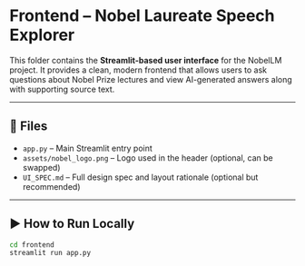 # Frontend – Nobel Laureate Speech Explorer

This folder contains the **Streamlit-based user interface** for the NobelLM project. It provides a clean, modern frontend that allows users to ask questions about Nobel Prize lectures and view AI-generated answers along with supporting source text.

---

## 📂 Files

- `app.py` – Main Streamlit entry point
- `assets/nobel_logo.png` – Logo used in the header (optional, can be swapped)
- `UI_SPEC.md` – Full design spec and layout rationale (optional but recommended)

---

## ▶️ How to Run Locally

```bash
cd frontend
streamlit run app.py
